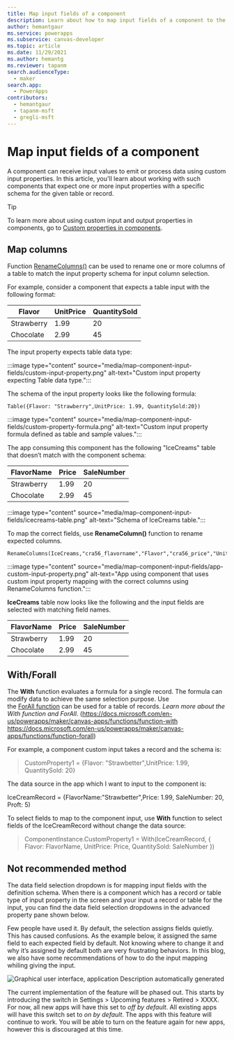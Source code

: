 ```yaml
---
title: Map input fields of a component
description: Learn about how to map input fields of a component to the table or record.
author: hemantgaur
ms.service: powerapps
ms.subservice: canvas-developer
ms.topic: article
ms.date: 11/29/2021
ms.author: hemantg
ms.reviewer: tapanm
search.audienceType:
  - maker
search.app:
  - PowerApps
contributors:
  - hemantgaur
  - tapanm-msft
  - gregli-msft
---
```


# Map input fields of a component

A component can receive input values to emit or process data using custom input properties. In this article, you'll learn about working with such components that expect one or more input properties with a specific schema for the given table or record.

> [!TIP]
> To learn more about using custom input and output properties in components, go to [Custom properties in components](create-component.md#custom-properties).

## Map columns

Function [RenameColumns()](functions/function-table-shaping.md) can be used to rename one or more columns of a table
to match the input property schema for input column selection.

For example, consider a component that expects a table input with the following format:

| **Flavor** | **UnitPrice** | **QuantitySold** |
|------------|---------------|------------------|
| Strawberry | 1.99          | 20               |
| Chocolate      | 2.99          | 45               |

The input property expects table data type:

:::image type="content" source="media/map-component-input-fields/custom-input-property.png" alt-text="Custom input property expecting Table data type.":::

The schema of the input property looks like the following formula:

```powerapps-dot
Table({Flavor: "Strawberry",UnitPrice: 1.99, QuantitySold:20})
```

:::image type="content" source="media/map-component-input-fields/custom-property-formula.png" alt-text="Custom input property formula defined as table and sample values.":::

The app consuming this component has the following "IceCreams" table that doesn’t match with the component schema:

| **FlavorName** | **Price** | **SaleNumber** |
|----------------|-----------|----------------|
| Strawberry     | 1.99      | 20             |
| Chocolate      | 2.99      | 45             |

:::image type="content" source="media/map-component-input-fields/icecreams-table.png" alt-text="Schema of IceCreams table.":::

To map the correct fields, use **RenameColumn()** function to rename expected columns.

```powerapps-dot
RenameColumns(IceCreams,"cra56_flavorname","Flavor","cra56_price","UnitPrice","cra56_salenumber","QuantitySold")
```

:::image type="content" source="media/map-component-input-fields/app-custom-input-property.png" alt-text="App using component that uses custom input property mapping with the correct columns using RenameColumns function.":::

**IceCreams** table now looks like the following and the input fields are
selected with matching field names.

| **FlavorName** | **Price** | **SaleNumber** |
|------------|---------------|------------------|
| Strawberry | 1.99          | 20               |
| Chocolate  | 2.99          | 45               |

With/Forall
-----------

The **With** function evaluates a formula for a single record. The formula can
modify data to achieve the same selection purpose. Use
the [ForAll function](https://docs.microsoft.com/en-us/powerapps/maker/canvas-apps/functions/function-forall) can
be used for a table of records. *Learn more about the With function and ForAll*.
(<https://docs.microsoft.com/en-us/powerapps/maker/canvas-apps/functions/function-with>
https://docs.microsoft.com/en-us/powerapps/maker/canvas-apps/functions/function-forall)

For example, a component custom input takes a record and the schema is:

>   CustomProperty1 = {Flavor: "Strawbetter",UnitPrice: 1.99, QuantitySold: 20}

The data source in the app which I want to input to the component is:

IceCreamRecord = {FlavorName:"Strawbetter",Price: 1.99, SaleNumber: 20, Proft:
5)

To select fields to map to the component input, use **With** function to select
fields of the IceCreamRecord without change the data source:

>   ComponentInstance.CustomProperty1 = With(IceCreamRecord, { Flavor:
>   FlavorName, UnitPrice: Price, QuantitySold: SaleNumber })

Not recommended method
----------------------

The data field selection dropdown is for mapping input fields with the
definition schema. When there is a component which has a record or table type of
input property in the screen and your input a record or table for the input, you
can find the data field selection dropdowns in the advanced property pane shown
below.

Few people have used it. By default, the selection assigns fields quietly. This
has caused confusions. As the example below, it assigned the same field to each
expected field by default. Not knowing where to change it and why it’s assigned
by default both are very frustrating behaviors. In this blog, we also have some
recommendations of how to do the input mapping whiling giving the input.

![Graphical user interface, application Description automatically generated](media/54d4845b50a0339ac3d457ac356006b1.png)

The current implementation of the feature will be phased out. This starts by
introducing the switch in Settings \> Upcoming features \> Retired \> XXXX. For
now, all new apps will have this set to *off by default*. All existing apps will
have this switch set to *on by default*. The apps with this feature will
continue to work. You will be able to turn on the feature again for new apps,
however this is discouraged at this time. 
